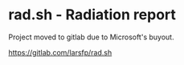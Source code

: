 rad.sh - Radiation report
=========================

Project moved to gitlab due to Microsoft's buyout.

https://gitlab.com/larsfp/rad.sh
